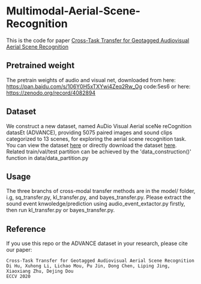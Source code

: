 # Multimodal-Aerial-Scene-Recognition
This is the code for paper [Cross-Task Transfer for Geotagged Audiovisual Aerial Scene Recognition](https://arxiv.org/abs/2005.08449)

## Pretrained weight
The pretrain weights of audio and visual net, downloaded from here:
https://pan.baidu.com/s/106Y0H5xTXYwi4Zeq2Rw_Og  code:5es6
or here:
https://zenodo.org/record/4082894

## Dataset
We construct a new dataset, named AuDio Visual Aerial sceNe reCognition datasEt (ADVANCE), providing 5075 paired images and sound clips categorized to 13 scenes, for exploring the aerial scene recognition task. You can view the dataset [here](https://akchen.github.io/ADVANCE-DATASET/) or directly
download the dataset [here](https://zenodo.org/record/3828124). Related train/val/test partition can be achieved by the 'data_construction()' function in data/data_partition.py

## Usage
The three branchs of cross-modal transfer methods are in the model/ folder, i.g, sq_transfer.py, kl_transfer.py, and bayes_transfer.py. Please extract the sound event knwoledge/prediction using audio_event_extactor.py firstly, then run kl_transfer.py or bayes_transfer.py.


## Reference
If you use this repo or the ADVANCE dataset in your research, please cite our paper:

    Cross-Task Transfer for Geotagged Audiovisual Aerial Scene Recognition 
    Di Hu, Xuhong Li, Lichao Mou, Pu Jin, Dong Chen, Liping Jing, Xiaoxiang Zhu, Dejing Dou
    ECCV 2020
